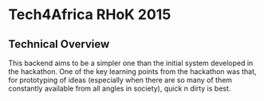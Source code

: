 # Tech4Africa RHoK 2015

## Technical Overview
This backend aims to be a simpler one than the initial system developed in the
hackathon. One of the key learning points from the hackathon was that, for
prototyping of ideas (especially when there are so many of them constantly
available from all angles in society), quick n dirty is best.

